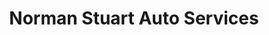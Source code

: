 ---
title: "Norman Stuart Auto Services"
url: /edinburgh/norman-stuart-auto-services/
shop: Autowerkstatt
---